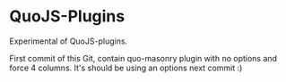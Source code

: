 QuoJS-Plugins
=============


Experimental of QuoJS-plugins.

First commit of this Git, contain quo-masonry plugin with no options and force
4 columns. It's should be using an options next commit :) 
